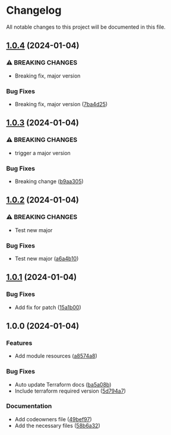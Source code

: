 # Changelog

All notable changes to this project will be documented in this file.

## [1.0.4](https://github.com/kgabriel-hashicorp/terraform-aws-iampolicyandrole-v3/compare/v1.0.3...v1.0.4) (2024-01-04)


### ⚠ BREAKING CHANGES

* Breaking fix, major version

### Bug Fixes

* Breaking fix, major version ([7ba4d25](https://github.com/kgabriel-hashicorp/terraform-aws-iampolicyandrole-v3/commit/7ba4d251cc490d7a7faf123205fcba8279c4d5e5))

## [1.0.3](https://github.com/kgabriel-hashicorp/terraform-aws-iampolicyandrole-v3/compare/v1.0.2...v1.0.3) (2024-01-04)


### ⚠ BREAKING CHANGES

* trigger a major version

### Bug Fixes

* Breaking change ([b9aa305](https://github.com/kgabriel-hashicorp/terraform-aws-iampolicyandrole-v3/commit/b9aa3053f34dceeb7402268759949aec1382a93d))

## [1.0.2](https://github.com/kgabriel-hashicorp/terraform-aws-iampolicyandrole-v3/compare/v1.0.1...v1.0.2) (2024-01-04)


### ⚠ BREAKING CHANGES

* Test new major

### Bug Fixes

* Test new major ([a6a4b10](https://github.com/kgabriel-hashicorp/terraform-aws-iampolicyandrole-v3/commit/a6a4b10b84582ccca477935718b6efdbda853a5d))

## [1.0.1](https://github.com/kgabriel-hashicorp/terraform-aws-iampolicyandrole-v3/compare/v1.0.0...v1.0.1) (2024-01-04)


### Bug Fixes

* Add fix for patch ([15a1b00](https://github.com/kgabriel-hashicorp/terraform-aws-iampolicyandrole-v3/commit/15a1b00dad58bba7c5c60d4c681582ac3b4bb3c1))

## 1.0.0 (2024-01-04)


### Features

* Add module resources ([a8574a8](https://github.com/kgabriel-hashicorp/terraform-aws-iam-policy-and-role-v3/commit/a8574a8993c6559e14ee2048ddc652a49ec82060))


### Bug Fixes

* Auto update Terraform docs ([ba5a08b](https://github.com/kgabriel-hashicorp/terraform-aws-iam-policy-and-role-v3/commit/ba5a08b0d2129261e8fe2eae9b02540fb9028f46))
* Include terraform required version ([5d794a7](https://github.com/kgabriel-hashicorp/terraform-aws-iam-policy-and-role-v3/commit/5d794a76c2081a024a298c65c8731b709093d704))


### Documentation

* Add codeowners file ([49bef97](https://github.com/kgabriel-hashicorp/terraform-aws-iam-policy-and-role-v3/commit/49bef97bccab1fcdfbf492fb5457f00933145ec3))
* Add the necessary files ([58b6a32](https://github.com/kgabriel-hashicorp/terraform-aws-iam-policy-and-role-v3/commit/58b6a327e3870cd15b2ddf7796b94b5718e74ca0))
